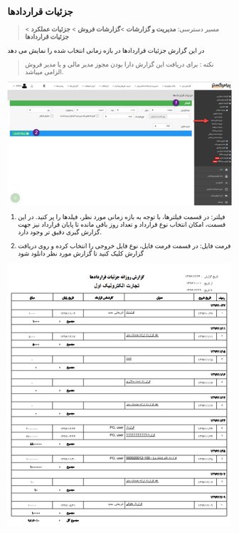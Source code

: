 ﻿## جزئیات قراردادها

> مسیر دسترسی: **مدیریت و گزارشات** >**گزارشات فروش** > **جزئیات عملکرد** > **جزئیات قراردادها**

در این گزارش جزئیات قراردادها در بازه زمانی انتخاب شده را نمایش می دهد

> نکته : برای دریافت این گزارش دارا بودن مجوز مدیر مالی و یا مدیر فروش الزامی میباشد.


![](ContractDetails1.png)

1) فیلتر: در قسمت فیلترها، با توجه به بازه زمانی مورد نظر، فیلدها را پر کنید. در این قسمت، امکان انتخاب نوع قرارداد و تعداد روز باقی مانده تا پایان قرارداد نیز جهت گزارش گیری دقیق تر وجود دارد.

2)  فرمت فایل: در قسمت فرمت فایل، نوع فایل خروجی را انتخاب کرده و روی دریافت گزارش کلیک کنید تا گزارش مورد نظر دانلود شود

![](ContractDetails2.png)
